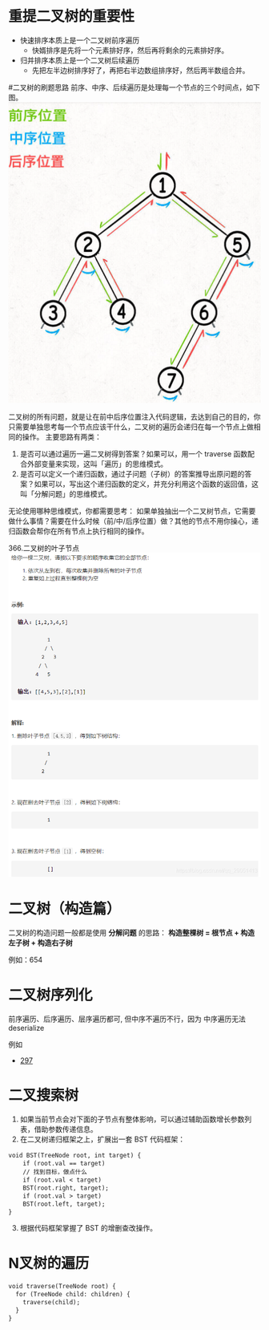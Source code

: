 # 重提二叉树的重要性
* 快速排序本质上是一个二叉树前序遍历
  * 快婿排序是先将一个元素排好序，然后再将剩余的元素排好序。
* 归并排序本质上是一个二叉树后续遍历
  * 先把左半边树排序好了，再把右半边数组排序好，然后两半数组合并。

#二叉树的刷题思路
前序、中序、后续遍历是处理每一个节点的三个时间点，如下图。
![img.png](再刷二叉树算法/img.png)

二叉树的所有问题，就是让在前中后序位置注入代码逻辑，去达到自己的目的，你只需要单独思考每一个节点应该干什么，二叉树的遍历会递归在每一个节点上做相同的操作。
主要思路有两类：

1. 是否可以通过遍历一遍二叉树得到答案？如果可以，用一个 traverse 函数配合外部变量来实现，这叫「遍历」的思维模式。
2. 是否可以定义一个递归函数，通过子问题（子树）的答案推导出原问题的答案？如果可以，写出这个递归函数的定义，并充分利用这个函数的返回值，这叫「分解问题」的思维模式。

无论使用哪种思维模式，你都需要思考：
如果单独抽出一个二叉树节点，它需要做什么事情？需要在什么时候（前/中/后序位置）做？其他的节点不用你操心，递归函数会帮你在所有节点上执行相同的操作。

366.二叉树的叶子节点
![img.png](再刷二叉树算法/img1.png)


# 二叉树（构造篇）

二叉树的构造问题一般都是使用 **分解问题** 的思路： **构造整棵树 = 根节点 + 构造左子树 + 构造右子树**

例如：654


# 二叉树序列化
前序遍历、后序遍历、层序遍历都可, 但中序不遍历不行，因为
中序遍历无法 deserialize

例如 
* [297](https://leetcode.cn/problems/serialize-and-deserialize-binary-tree/)

# 二叉搜索树
1. 如果当前节点会对下面的子节点有整体影响，可以通过辅助函数增长参数列表，借助参数传递信息。
2. 在二叉树递归框架之上，扩展出一套 BST 代码框架：

```
void BST(TreeNode root, int target) {
    if (root.val == target)
    // 找到目标，做点什么
    if (root.val < target)
    BST(root.right, target);
    if (root.val > target)
    BST(root.left, target);
}
```
3. 根据代码框架掌握了 BST 的增删查改操作。


# N叉树的遍历

```
void traverse(TreeNode root) {
  for (TreeNode child: children) {
    traverse(child);
  }
}

```